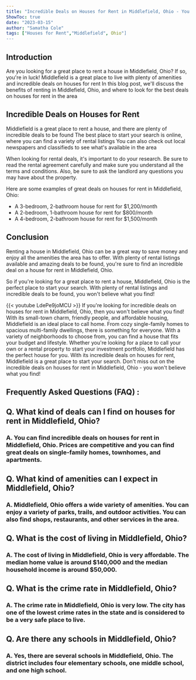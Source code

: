 ```yaml
---
title: "Incredible Deals on Houses for Rent in Middlefield, Ohio - You Won't Believe What You Find!"
ShowToc: true 
date: "2023-03-15"
author: "Samatha Cole" 
tags: ["Houses for Rent","Middlefield", Ohio"]
---
```

## Introduction
Are you looking for a great place to rent a house in Middlefield, Ohio? If so, you're in luck! Middlefield is a great place to live with plenty of amenities and incredible deals on houses for rent In this blog post, we'll discuss the benefits of renting in Middlefield, Ohio, and where to look for the best deals on houses for rent in the area 

## Incredible Deals on Houses for Rent
Middlefield is a great place to rent a house, and there are plenty of incredible deals to be found The best place to start your search is online, where you can find a variety of rental listings You can also check out local newspapers and classifieds to see what's available in the area 

When looking for rental deals, it's important to do your research. Be sure to read the rental agreement carefully and make sure you understand all the terms and conditions. Also, be sure to ask the landlord any questions you may have about the property. 

Here are some examples of great deals on houses for rent in Middlefield, Ohio: 
- A 3-bedroom, 2-bathroom house for rent for $1,200/month 
- A 2-bedroom, 1-bathroom house for rent for $800/month 
- A 4-bedroom, 2-bathroom house for rent for $1,500/month 

## Conclusion
Renting a house in Middlefield, Ohio can be a great way to save money and enjoy all the amenities the area has to offer. With plenty of rental listings available and amazing deals to be found, you're sure to find an incredible deal on a house for rent in Middlefield, Ohio. 

So if you're looking for a great place to rent a house, Middlefield, Ohio is the perfect place to start your search. With plenty of rental listings and incredible deals to be found, you won't believe what you find!

{{< youtube LdePe9joMCU >}} 
If you're looking for incredible deals on houses for rent in Middlefield, Ohio, then you won't believe what you find! With its small-town charm, friendly people, and affordable housing, Middlefield is an ideal place to call home. From cozy single-family homes to spacious multi-family dwellings, there is something for everyone. With a variety of neighborhoods to choose from, you can find a house that fits your budget and lifestyle. Whether you're looking for a place to call your own or a rental property to start your investment portfolio, Middlefield has the perfect house for you. With its incredible deals on houses for rent, Middlefield is a great place to start your search. Don't miss out on the incredible deals on houses for rent in Middlefield, Ohio - you won't believe what you find!

## Frequently Asked Questions (FAQ) :
<h2>Q. What kind of deals can I find on houses for rent in Middlefield, Ohio?</h2>

<h3>A. You can find incredible deals on houses for rent in Middlefield, Ohio. Prices are competitive and you can find great deals on single-family homes, townhomes, and apartments. </h3>

<h2>Q. What kind of amenities can I expect in Middlefield, Ohio?</h2>

<h3>A. Middlefield, Ohio offers a wide variety of amenities. You can enjoy a variety of parks, trails, and outdoor activities. You can also find shops, restaurants, and other services in the area. </h3>

<h2>Q. What is the cost of living in Middlefield, Ohio?</h2>

<h3>A. The cost of living in Middlefield, Ohio is very affordable. The median home value is around $140,000 and the median household income is around $50,000. </h3>

<h2>Q. What is the crime rate in Middlefield, Ohio?</h2>

<h3>A. The crime rate in Middlefield, Ohio is very low. The city has one of the lowest crime rates in the state and is considered to be a very safe place to live. </h3>

<h2>Q. Are there any schools in Middlefield, Ohio?</h2>

<h3>A. Yes, there are several schools in Middlefield, Ohio. The district includes four elementary schools, one middle school, and one high school. </h3>



